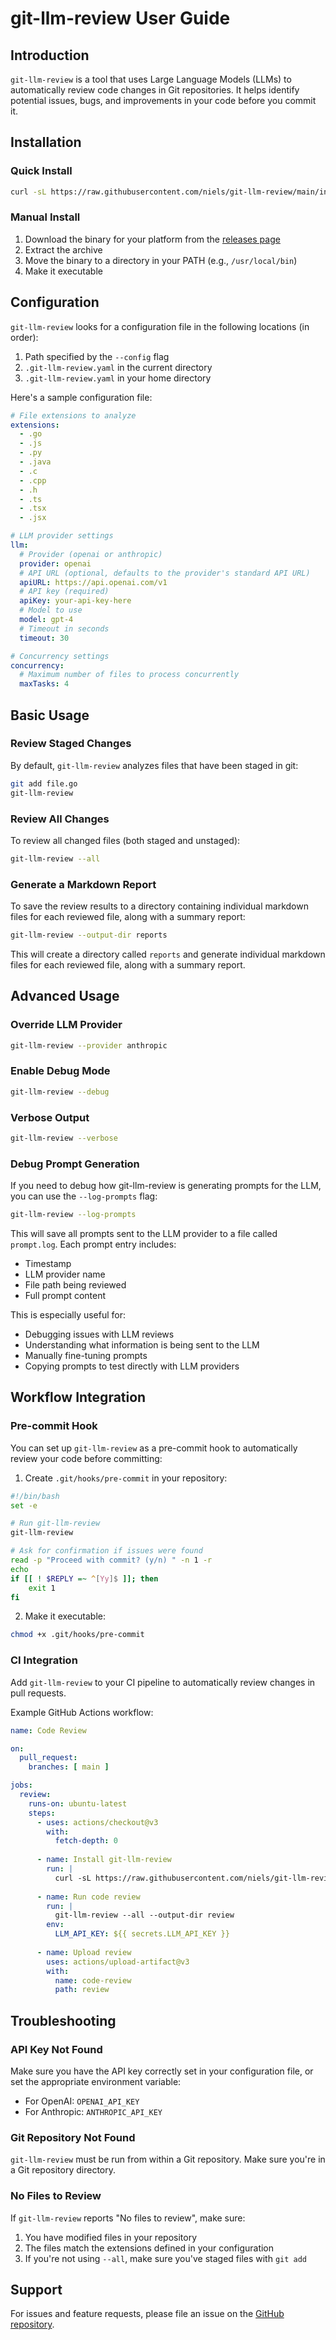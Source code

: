 # git-llm-review User Guide

## Introduction

`git-llm-review` is a tool that uses Large Language Models (LLMs) to automatically review code changes in Git repositories. It helps identify potential issues, bugs, and improvements in your code before you commit it.

## Installation

### Quick Install

```bash
curl -sL https://raw.githubusercontent.com/niels/git-llm-review/main/install.sh | bash
```

### Manual Install

1. Download the binary for your platform from the [releases page](https://github.com/niels/git-llm-review/releases)
2. Extract the archive
3. Move the binary to a directory in your PATH (e.g., `/usr/local/bin`)
4. Make it executable

## Configuration

`git-llm-review` looks for a configuration file in the following locations (in order):

1. Path specified by the `--config` flag
2. `.git-llm-review.yaml` in the current directory
3. `.git-llm-review.yaml` in your home directory

Here's a sample configuration file:

```yaml
# File extensions to analyze
extensions:
  - .go
  - .js
  - .py
  - .java
  - .c
  - .cpp
  - .h
  - .ts
  - .tsx
  - .jsx

# LLM provider settings
llm:
  # Provider (openai or anthropic)
  provider: openai
  # API URL (optional, defaults to the provider's standard API URL)
  apiURL: https://api.openai.com/v1
  # API key (required)
  apiKey: your-api-key-here
  # Model to use
  model: gpt-4
  # Timeout in seconds
  timeout: 30

# Concurrency settings
concurrency:
  # Maximum number of files to process concurrently
  maxTasks: 4
```

## Basic Usage

### Review Staged Changes

By default, `git-llm-review` analyzes files that have been staged in git:

```bash
git add file.go
git-llm-review
```

### Review All Changes

To review all changed files (both staged and unstaged):

```bash
git-llm-review --all
```

### Generate a Markdown Report

To save the review results to a directory containing individual markdown files for each reviewed file, along with a summary report:

```bash
git-llm-review --output-dir reports
```

This will create a directory called `reports` and generate individual markdown files for each reviewed file, along with a summary report.

## Advanced Usage

### Override LLM Provider

```bash
git-llm-review --provider anthropic
```

### Enable Debug Mode

```bash
git-llm-review --debug
```

### Verbose Output

```bash
git-llm-review --verbose
```

### Debug Prompt Generation

If you need to debug how git-llm-review is generating prompts for the LLM, you can use the `--log-prompts` flag:

```bash
git-llm-review --log-prompts
```

This will save all prompts sent to the LLM provider to a file called `prompt.log`. Each prompt entry includes:
- Timestamp
- LLM provider name
- File path being reviewed
- Full prompt content

This is especially useful for:
- Debugging issues with LLM reviews
- Understanding what information is being sent to the LLM
- Manually fine-tuning prompts
- Copying prompts to test directly with LLM providers

## Workflow Integration

### Pre-commit Hook

You can set up `git-llm-review` as a pre-commit hook to automatically review your code before committing:

1. Create `.git/hooks/pre-commit` in your repository:

```bash
#!/bin/bash
set -e

# Run git-llm-review
git-llm-review

# Ask for confirmation if issues were found
read -p "Proceed with commit? (y/n) " -n 1 -r
echo
if [[ ! $REPLY =~ ^[Yy]$ ]]; then
    exit 1
fi
```

2. Make it executable:

```bash
chmod +x .git/hooks/pre-commit
```

### CI Integration

Add `git-llm-review` to your CI pipeline to automatically review changes in pull requests.

Example GitHub Actions workflow:

```yaml
name: Code Review

on:
  pull_request:
    branches: [ main ]

jobs:
  review:
    runs-on: ubuntu-latest
    steps:
      - uses: actions/checkout@v3
        with:
          fetch-depth: 0
      
      - name: Install git-llm-review
        run: |
          curl -sL https://raw.githubusercontent.com/niels/git-llm-review/main/install.sh | bash
      
      - name: Run code review
        run: |
          git-llm-review --all --output-dir review
        env:
          LLM_API_KEY: ${{ secrets.LLM_API_KEY }}
      
      - name: Upload review
        uses: actions/upload-artifact@v3
        with:
          name: code-review
          path: review
```

## Troubleshooting

### API Key Not Found

Make sure you have the API key correctly set in your configuration file, or set the appropriate environment variable:

- For OpenAI: `OPENAI_API_KEY`
- For Anthropic: `ANTHROPIC_API_KEY`

### Git Repository Not Found

`git-llm-review` must be run from within a Git repository. Make sure you're in a Git repository directory.

### No Files to Review

If `git-llm-review` reports "No files to review", make sure:

1. You have modified files in your repository
2. The files match the extensions defined in your configuration
3. If you're not using `--all`, make sure you've staged files with `git add`

## Support

For issues and feature requests, please file an issue on the [GitHub repository](https://github.com/niels/git-llm-review/issues).
